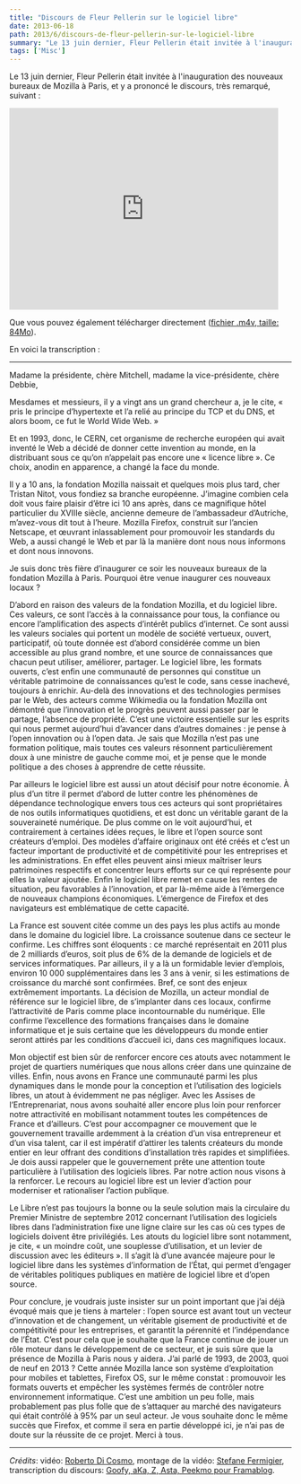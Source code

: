 ```yaml
---
title: "Discours de Fleur Pellerin sur le logiciel libre"
date: 2013-06-18
path: 2013/6/discours-de-fleur-pellerin-sur-le-logiciel-libre
summary: "Le 13 juin dernier, Fleur Pellerin était invitée à l'inauguration des nouveaux bureaux de Mozilla à Paris, et y a prononcé le discours, très remarqué, suivant : Que vous pouvez également télécharger directement (fichier .m4v, taille: 84Mo)."
tags: ['Misc']
---
```


Le 13 juin dernier, Fleur Pellerin était invitée à l'inauguration des nouveaux bureaux de Mozilla à Paris, et y a prononcé le discours, très remarqué, suivant :

<iframe width="480" height="360" src="http://www.youtube.com/embed/V-IThhbyCiM" frameborder="0" allowfullscreen></iframe>

Que vous pouvez également télécharger directement ([fichier .m4v, taille: 84Mo](/static/videos/Fleur-Pellerin-Mozilla-France.m4v)).


En voici la transcription :

<hr>

Madame la présidente, chère Mitchell, madame la vice-présidente, chère Debbie,

Mesdames et messieurs, il y a vingt ans un grand chercheur a, je le cite, « pris le principe d’hypertexte et l’a relié au principe du TCP et du DNS, et alors boom, ce fut le World Wide Web. »

Et en 1993, donc, le CERN, cet organisme de recherche européen qui avait inventé le Web a décidé de donner cette invention au monde, en la distribuant sous ce qu’on n’appelait pas encore une « licence libre ». Ce choix, anodin en apparence, a changé la face du monde.

Il y a 10 ans, la fondation Mozilla naissait et quelques mois plus tard, cher Tristan Nitot, vous fondiez sa branche européenne. J’imagine combien cela doit vous faire plaisir d’être ici 10 ans après, dans ce magnifique hôtel particulier du XVIIIe siècle, ancienne demeure de l’ambassadeur d’Autriche, m’avez-vous dit tout à l’heure. Mozilla Firefox, construit sur l’ancien Netscape, et œuvrant inlassablement pour promouvoir les standards du Web, a aussi changé le Web et par là la manière dont nous nous informons et dont nous innovons.

Je suis donc très fière d’inaugurer ce soir les nouveaux bureaux de la fondation Mozilla à Paris. Pourquoi être venue inaugurer ces nouveaux locaux ?

D’abord en raison des valeurs de la fondation Mozilla, et du logiciel libre. Ces valeurs, ce sont l’accès à la connaissance pour tous, la confiance ou encore l’amplification des aspects d’intérêt publics d’internet. Ce sont aussi les valeurs sociales qui portent un modèle de société vertueux, ouvert, participatif, où toute donnée est d’abord considérée comme un bien accessible au plus grand nombre, et une source de connaissances que chacun peut utiliser, améliorer, partager. Le logiciel libre, les formats ouverts, c’est enfin une communauté de personnes qui constitue un véritable patrimoine de connaissances qu’est le code, sans cesse inachevé, toujours à enrichir. Au-delà des innovations et des technologies permises par le Web, des acteurs comme Wikimedia ou la fondation Mozilla ont démontré que l’innovation et le progrès peuvent aussi passer par le partage, l’absence de propriété. C’est une victoire essentielle sur les esprits qui nous permet aujourd’hui d’avancer dans d’autres domaines : je pense à l’open innovation ou à l’open data. Je sais que Mozilla n’est pas une formation politique, mais toutes ces valeurs résonnent particulièrement doux à une ministre de gauche comme moi, et je pense que le monde politique a des choses à apprendre de cette réussite.

Par ailleurs le logiciel libre est aussi un atout décisif pour notre économie. À plus d’un titre il permet d’abord de lutter contre les phénomènes de dépendance technologique envers tous ces acteurs qui sont propriétaires de nos outils informatiques quotidiens, et est donc un véritable garant de la souveraineté numérique. De plus comme on le voit aujourd’hui, et contrairement à certaines idées reçues, le libre et l’open source sont créateurs d’emploi. Des modèles d’affaire originaux ont été créés et c’est un facteur important de productivité et de compétitivité pour les entreprises et les administrations. En effet elles peuvent ainsi mieux maîtriser leurs patrimoines respectifs et concentrer leurs efforts sur ce qui représente pour elles la valeur ajoutée. Enfin le logiciel libre remet en cause les rentes de situation, peu favorables à l’innovation, et par là-même aide à l’émergence de nouveaux champions économiques. L’émergence de Firefox et des navigateurs est emblématique de cette capacité.

La France est souvent citée comme un des pays les plus actifs au monde dans le domaine du logiciel libre. La croissance soutenue dans ce secteur le confirme. Les chiffres sont éloquents : ce marché représentait en 2011 plus de 2 milliards d’euros, soit plus de 6% de la demande de logiciels et de services informatiques. Par ailleurs, il y a là un formidable levier d’emplois, environ 10 000 supplémentaires dans les 3 ans à venir, si les estimations de croissance du marché sont confirmées. Bref, ce sont des enjeux extrêmement importants. La décision de Mozilla, un acteur mondial de référence sur le logiciel libre, de s’implanter dans ces locaux, confirme l’attractivité de Paris comme place incontournable du numérique. Elle confirme l’excellence des formations françaises dans le domaine informatique et je suis certaine que les développeurs du monde entier seront attirés par les conditions d’accueil ici, dans ces magnifiques locaux.

Mon objectif est bien sûr de renforcer encore ces atouts avec notamment le projet de quartiers numériques que nous allons créer dans une quinzaine de villes. Enfin, nous avons en France une communauté parmi les plus dynamiques dans le monde pour la conception et l’utilisation des logiciels libres, un atout à évidemment ne pas négliger. Avec les Assises de l’Entreprenariat, nous avons souhaité aller encore plus loin pour renforcer notre attractivité en mobilisant notamment toutes les compétences de France et d’ailleurs. C’est pour accompagner ce mouvement que le gouvernement travaille ardemment à la création d’un visa entrepreneur et d’un visa talent, car il est impératif d’attirer les talents créateurs du monde entier en leur offrant des conditions d’installation très rapides et simplifiées. Je dois aussi rappeler que le gouvernement prête une attention toute particulière à l’utilisation des logiciels libres. Par notre action nous visons à la renforcer. Le recours au logiciel libre est un levier d’action pour moderniser et rationaliser l’action publique.

Le Libre n’est pas toujours la bonne ou la seule solution mais la circulaire du Premier Ministre de septembre 2012 concernant l’utilisation des logiciels libres dans l’administration fixe une ligne claire sur les cas où ces types de logiciels doivent être privilégiés. Les atouts du logiciel libre sont notamment, je cite, « un moindre coût, une souplesse d’utilisation, et un levier de discussion avec les éditeurs ». Il s’agit là d’une avancée majeure pour le logiciel libre dans les systèmes d’information de l’État, qui permet d’engager de véritables politiques publiques en matière de logiciel libre et d’open source.

Pour conclure, je voudrais juste insister sur un point important que j’ai déjà évoqué mais que je tiens à marteler : l’open source est avant tout un vecteur d’innovation et de changement, un véritable gisement de productivité et de compétitivité pour les entreprises, et garantit la pérennité et l’indépendance de l’État. C’est pour cela que je souhaite que la France continue de jouer un rôle moteur dans le développement de ce secteur, et je suis sûre que la présence de Mozilla à Paris nous y aidera. J’ai parlé de 1993, de 2003, quoi de neuf en 2013 ? Cette année Mozilla lance son système d’exploitation pour mobiles et tablettes, Firefox OS, sur le même constat : promouvoir les formats ouverts et empêcher les systèmes fermés de contrôler notre environnement informatique. C’est une ambition un peu folle, mais probablement pas plus folle que de s’attaquer au marché des navigateurs qui était contrôlé à 95% par un seul acteur. Je vous souhaite donc le même succès que Firefox, et comme il sera en partie développé ici, je n’ai pas de doute sur la réussite de ce projet. Merci à tous.

<hr>

*Crédits*: vidéo: [Roberto Di Cosmo](http://www.dicosmo.org/), montage de la vidéo: [Stefane Fermigier](http://www.fermigier.com/), transcription du discours: [Goofy, aKa, Z, Asta, Peekmo pour Framablog](http://www.framablog.org/index.php/post/2013/06/15/fleur-pellerin-logiciel-libre-mozilla).
